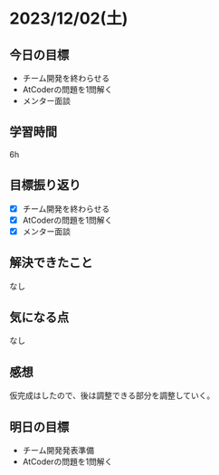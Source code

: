 # 2023/12/02(土)

## 今日の目標
* チーム開発を終わらせる
* AtCoderの問題を1問解く
* メンター面談

## 学習時間
6h

## 目標振り返り
* [x] チーム開発を終わらせる
* [x] AtCoderの問題を1問解く
* [x] メンター面談

## 解決できたこと
なし

## 気になる点
なし

## 感想
仮完成はしたので、後は調整できる部分を調整していく。

## 明日の目標
* チーム開発発表準備
* AtCoderの問題を1問解く
